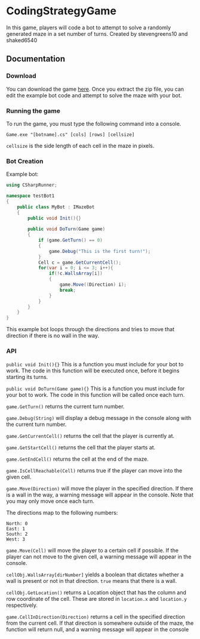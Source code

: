 # CodingStrategyGame
In this game, players will code a bot to attempt to solve a randomly generated maze in a set number of turns. Created by stevengreens10 and shaked6540

## Documentation
### Download
You can download the game [here](https://www.dropbox.com/s/t7ts7atfq0n4v64/CodingStrategyGame.zip?dl=0).
Once you extract the zip file, you can edit the example bot code and attempt to solve the maze with your bot.
### Running the game
To run the game, you must type the following command into a console.
```
Game.exe "[botname].cs" [cols] [rows] [cellsize]
```
`cellsize` is the side length of each cell in the maze in pixels.

### Bot Creation
Example bot: 
```csharp
using CSharpRunner;

namespace testBot1
{
    public class MyBot : IMazeBot
    {
        public void Init(){}
        
        public void DoTurn(Game game)
        {
            if (game.GetTurn() == 0)
            {
                game.Debug("This is the first turn!");
            }
            Cell c = game.GetCurrentCell();
            for(var i = 0; i <= 3; i++){
                if(!c.WallsArray[i])
                {
                    game.Move((Direction) i);
                    break;
                }
            }
        }
    }
}
```
This example bot loops through the directions and tries to move that direction if there is no wall in the way.

### API
`public void Init(){}` This is a function you must include for your bot to work. The code in this function will be executed once, before it begins starting its turns.

`public void DoTurn(Game game){}` This is a function you must include for your bot to work. The code in this function will be called once each turn.

`game.GetTurn()` returns the current turn number.

`game.Debug(String)` will display a debug message in the console along with the current turn number.

`game.GetCurrentCell()` returns the cell that the player is currently at.

`game.GetStartCell()` returns the cell that the player starts at.

`game.GetEndCell()` returns the cell at the end of the maze.

`game.IsCellReachable(Cell)` returns true if the player can move into the given cell.

`game.Move(Direction)` will move the player in the specified direction. If there is a wall in the way, a warning message will appear in the console. Note that you may only move once each turn.

The directions map to the following numbers: 
```
North: 0
East: 1
South: 2
West: 3
```

`game.Move(Cell)` will move the player to a certain cell if possible. If the player can not move to the given cell, a warning message will appear in the console.

`cellObj.WallsArray[dirNumber]` yields a boolean that dictates whether a wall is present or not in that direction. `true` means that there is a wall.

`cellObj.GetLocation()` returns a Location object that has the column and row coordinate of the cell. These are stored in `location.x` and `location.y` respectively.

`game.CellInDirection(Direction)` returns a cell in the specified direction from the current cell. If that direction is somewhere outside of the maze, the function will return null, and a warning message will appear in the console


